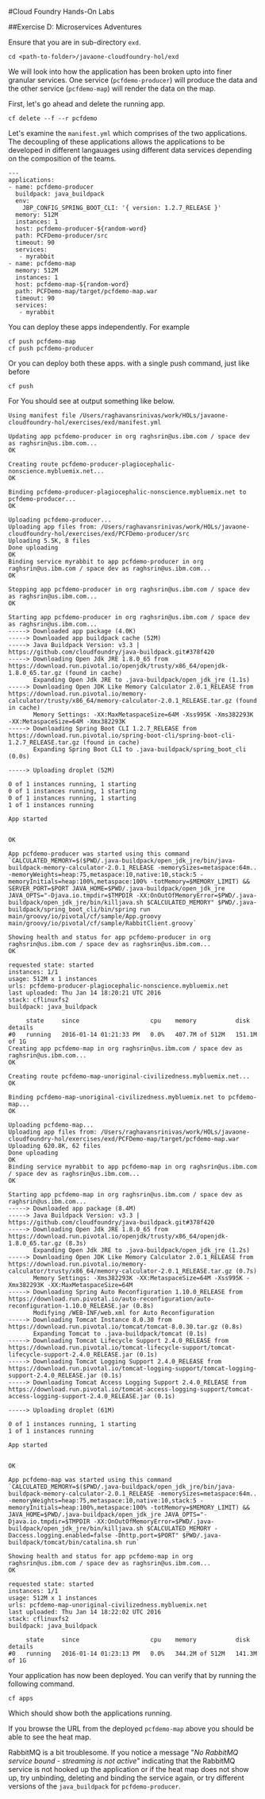 #Cloud Foundry Hands-On Labs

##Exercise D: Microservices Adventures

Ensure that you are in sub-directory `exd`.

```
cd <path-to-folder>/javaone-cloudfoundry-hol/exd
```

We will look into how the application has been broken upto into finer granular services. One service (`pcfdemo-producer`) will produce the data and the other service (`pcfdemo-map`) will render the data on the map.

First, let's go ahead and delete the running app.

```
cf delete --f --r pcfdemo
```

Let's examine the `manifest.yml` which comprises of the two applications. The decoupling of these applications allows the applications to be developed in different langauages using different data services depending on the composition of the teams.

```
---
applications:
- name: pcfdemo-producer
  buildpack: java_buildpack
  env:
    JBP_CONFIG_SPRING_BOOT_CLI: '{ version: 1.2.7_RELEASE }'
  memory: 512M 
  instances: 1
  host: pcfdemo-producer-${random-word}
  path: PCFDemo-producer/src
  timeout: 90
  services:
   - myrabbit
- name: pcfdemo-map
  memory: 512M 
  instances: 1
  host: pcfdemo-map-${random-word}
  path: PCFDemo-map/target/pcfdemo-map.war
  timeout: 90
  services:
   - myrabbit
```

You can deploy these apps independently. For example

```
cf push pcfdemo-map
cf push pcfdemo-producer
```

Or you can deploy both these apps. with a single push command, just like before

```
cf push
```
For 
You should see at output something like below.

```
Using manifest file /Users/raghavansrinivas/work/HOLs/javaone-cloudfoundry-hol/exercises/exd/manifest.yml

Updating app pcfdemo-producer in org raghsrin@us.ibm.com / space dev as raghsrin@us.ibm.com...
OK

Creating route pcfdemo-producer-plagiocephalic-nonscience.mybluemix.net...
OK

Binding pcfdemo-producer-plagiocephalic-nonscience.mybluemix.net to pcfdemo-producer...
OK

Uploading pcfdemo-producer...
Uploading app files from: /Users/raghavansrinivas/work/HOLs/javaone-cloudfoundry-hol/exercises/exd/PCFDemo-producer/src
Uploading 5.5K, 8 files
Done uploading               
OK
Binding service myrabbit to app pcfdemo-producer in org raghsrin@us.ibm.com / space dev as raghsrin@us.ibm.com...
OK

Stopping app pcfdemo-producer in org raghsrin@us.ibm.com / space dev as raghsrin@us.ibm.com...
OK

Starting app pcfdemo-producer in org raghsrin@us.ibm.com / space dev as raghsrin@us.ibm.com...
-----> Downloaded app package (4.0K)
-----> Downloaded app buildpack cache (52M)
-----> Java Buildpack Version: v3.3 | https://github.com/cloudfoundry/java-buildpack.git#378f420
-----> Downloading Open Jdk JRE 1.8.0_65 from https://download.run.pivotal.io/openjdk/trusty/x86_64/openjdk-1.8.0_65.tar.gz (found in cache)
       Expanding Open Jdk JRE to .java-buildpack/open_jdk_jre (1.1s)
-----> Downloading Open JDK Like Memory Calculator 2.0.1_RELEASE from https://download.run.pivotal.io/memory-calculator/trusty/x86_64/memory-calculator-2.0.1_RELEASE.tar.gz (found in cache)
       Memory Settings: -XX:MaxMetaspaceSize=64M -Xss995K -Xms382293K -XX:MetaspaceSize=64M -Xmx382293K
-----> Downloading Spring Boot CLI 1.2.7_RELEASE from https://download.run.pivotal.io/spring-boot-cli/spring-boot-cli-1.2.7_RELEASE.tar.gz (found in cache)
       Expanding Spring Boot CLI to .java-buildpack/spring_boot_cli (0.0s)

-----> Uploading droplet (52M)

0 of 1 instances running, 1 starting
0 of 1 instances running, 1 starting
0 of 1 instances running, 1 starting
1 of 1 instances running

App started


OK

App pcfdemo-producer was started using this command `CALCULATED_MEMORY=$($PWD/.java-buildpack/open_jdk_jre/bin/java-buildpack-memory-calculator-2.0.1_RELEASE -memorySizes=metaspace:64m.. -memoryWeights=heap:75,metaspace:10,native:10,stack:5 -memoryInitials=heap:100%,metaspace:100% -totMemory=$MEMORY_LIMIT) && SERVER_PORT=$PORT JAVA_HOME=$PWD/.java-buildpack/open_jdk_jre JAVA_OPTS="-Djava.io.tmpdir=$TMPDIR -XX:OnOutOfMemoryError=$PWD/.java-buildpack/open_jdk_jre/bin/killjava.sh $CALCULATED_MEMORY" $PWD/.java-buildpack/spring_boot_cli/bin/spring run main/groovy/io/pivotal/cf/sample/App.groovy main/groovy/io/pivotal/cf/sample/RabbitClient.groovy`

Showing health and status for app pcfdemo-producer in org raghsrin@us.ibm.com / space dev as raghsrin@us.ibm.com...
OK

requested state: started
instances: 1/1
usage: 512M x 1 instances
urls: pcfdemo-producer-plagiocephalic-nonscience.mybluemix.net
last uploaded: Thu Jan 14 18:20:21 UTC 2016
stack: cflinuxfs2
buildpack: java_buildpack

     state     since                    cpu    memory           disk           details   
#0   running   2016-01-14 01:21:33 PM   0.0%   407.7M of 512M   151.1M of 1G      
Creating app pcfdemo-map in org raghsrin@us.ibm.com / space dev as raghsrin@us.ibm.com...
OK

Creating route pcfdemo-map-unoriginal-civilizedness.mybluemix.net...
OK

Binding pcfdemo-map-unoriginal-civilizedness.mybluemix.net to pcfdemo-map...
OK

Uploading pcfdemo-map...
Uploading app files from: /Users/raghavansrinivas/work/HOLs/javaone-cloudfoundry-hol/exercises/exd/PCFDemo-map/target/pcfdemo-map.war
Uploading 620.8K, 62 files
Done uploading               
OK
Binding service myrabbit to app pcfdemo-map in org raghsrin@us.ibm.com / space dev as raghsrin@us.ibm.com...
OK

Starting app pcfdemo-map in org raghsrin@us.ibm.com / space dev as raghsrin@us.ibm.com...
-----> Downloaded app package (8.4M)
-----> Java Buildpack Version: v3.3 | https://github.com/cloudfoundry/java-buildpack.git#378f420
-----> Downloading Open Jdk JRE 1.8.0_65 from https://download.run.pivotal.io/openjdk/trusty/x86_64/openjdk-1.8.0_65.tar.gz (8.3s)
       Expanding Open Jdk JRE to .java-buildpack/open_jdk_jre (1.2s)
-----> Downloading Open JDK Like Memory Calculator 2.0.1_RELEASE from https://download.run.pivotal.io/memory-calculator/trusty/x86_64/memory-calculator-2.0.1_RELEASE.tar.gz (0.7s)
       Memory Settings: -Xms382293K -XX:MetaspaceSize=64M -Xss995K -Xmx382293K -XX:MaxMetaspaceSize=64M
-----> Downloading Spring Auto Reconfiguration 1.10.0_RELEASE from https://download.run.pivotal.io/auto-reconfiguration/auto-reconfiguration-1.10.0_RELEASE.jar (0.8s)
       Modifying /WEB-INF/web.xml for Auto Reconfiguration
-----> Downloading Tomcat Instance 8.0.30 from https://download.run.pivotal.io/tomcat/tomcat-8.0.30.tar.gz (0.8s)
       Expanding Tomcat to .java-buildpack/tomcat (0.1s)
-----> Downloading Tomcat Lifecycle Support 2.4.0_RELEASE from https://download.run.pivotal.io/tomcat-lifecycle-support/tomcat-lifecycle-support-2.4.0_RELEASE.jar (0.1s)
-----> Downloading Tomcat Logging Support 2.4.0_RELEASE from https://download.run.pivotal.io/tomcat-logging-support/tomcat-logging-support-2.4.0_RELEASE.jar (0.1s)
-----> Downloading Tomcat Access Logging Support 2.4.0_RELEASE from https://download.run.pivotal.io/tomcat-access-logging-support/tomcat-access-logging-support-2.4.0_RELEASE.jar (0.1s)

-----> Uploading droplet (61M)

0 of 1 instances running, 1 starting
1 of 1 instances running

App started


OK

App pcfdemo-map was started using this command `CALCULATED_MEMORY=$($PWD/.java-buildpack/open_jdk_jre/bin/java-buildpack-memory-calculator-2.0.1_RELEASE -memorySizes=metaspace:64m.. -memoryWeights=heap:75,metaspace:10,native:10,stack:5 -memoryInitials=heap:100%,metaspace:100% -totMemory=$MEMORY_LIMIT) &&  JAVA_HOME=$PWD/.java-buildpack/open_jdk_jre JAVA_OPTS="-Djava.io.tmpdir=$TMPDIR -XX:OnOutOfMemoryError=$PWD/.java-buildpack/open_jdk_jre/bin/killjava.sh $CALCULATED_MEMORY -Daccess.logging.enabled=false -Dhttp.port=$PORT" $PWD/.java-buildpack/tomcat/bin/catalina.sh run`

Showing health and status for app pcfdemo-map in org raghsrin@us.ibm.com / space dev as raghsrin@us.ibm.com...
OK

requested state: started
instances: 1/1
usage: 512M x 1 instances
urls: pcfdemo-map-unoriginal-civilizedness.mybluemix.net
last uploaded: Thu Jan 14 18:22:02 UTC 2016
stack: cflinuxfs2
buildpack: java_buildpack

     state     since                    cpu    memory           disk           details   
#0   running   2016-01-14 01:23:13 PM   0.0%   344.2M of 512M   141.3M of 1G      
```

Your application has now been deployed. You can verify that by running the following command.

```
cf apps
```

Which should show both the applications running.

If you browse the URL from the deployed `pcfdemo-map` above you should be able to see the heat map. 

RabbitMQ is a bit troublesome. If you notice a message "*No RabbitMQ service bound - streaming is not active*" indicating that the RabbitMQ service is not hooked up the application or if the heat map does not show up, try unbinding, deleting and binding the service again, or try different versions of the `java_buildpack` for `pcfdemo-producer`.